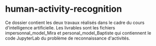 # human-activity-recognition
Ce dossier contient les deux travaux réalisés dans le cadre du cours d'intelligence artificielle. Les livrables sont les fichiers impersonnal_model_Mira et personal_model_Baptiste qui contiennent le code JupyterLab du problème de reconnaissance d'activités.
